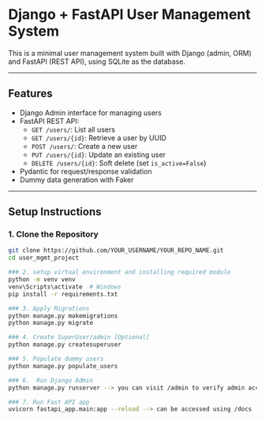 # Django + FastAPI User Management System

This is a minimal user management system built with Django (admin, ORM) and FastAPI (REST API), using SQLite as the database.

---

## Features

- Django Admin interface for managing users
- FastAPI REST API:
  - `GET /users/`: List all users
  - `GET /users/{id}`: Retrieve a user by UUID
  - `POST /users/`: Create a new user
  - `PUT /users/{id}`: Update an existing user
  - `DELETE /users/{id}`: Soft delete (set `is_active=False`)
- Pydantic for request/response validation
- Dummy data generation with Faker

---

## Setup Instructions

### 1. Clone the Repository

```bash
git clone https://github.com/YOUR_USERNAME/YOUR_REPO_NAME.git
cd user_mgmt_project

### 2. setup virtual environment and installing required module
python -m venv venv
venv\Scripts\activate  # Windows
pip install -r requirements.txt

### 3. Apply Migrations
python manage.py makemigrations
python manage.py migrate

### 4. Create SuperUser/admin [Optional]
python manage.py createsuperuser

### 5. Populate dummy users
python manage.py populate_users

### 6.  Run Django Admin
python manage.py runserver --> you can visit /admin to verify admin access

### 7. Run Fast API app
uvicorn fastapi_app.main:app --reload --> can be accessed using /docs


